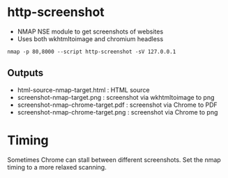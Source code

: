 # http-screenshot

* NMAP NSE module to get screenshots of websites
* Uses both wkhtmltoimage and chromium headless

`nmap -p 80,8000 --script http-screenshot -sV 127.0.0.1`

## Outputs
* html-source-nmap-target.html : HTML source
* screenshot-nmap-target.png : screenshot via wkhtmltoimage to png
* screenshot-nmap-chrome-target.pdf : screenshot via Chrome to PDF
* screenshot-nmap-chrome-target.png : screenshot via Chrome to png

# Timing
Sometimes Chrome can stall between different screenshots. Set the nmap timing to a more relaxed scanning.


